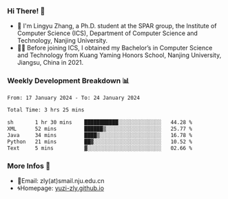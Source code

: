 ### Hi There! 👋 
- 🐳 I'm Lingyu Zhang, a Ph.D. student at the SPAR group, the Institute of Computer Science (ICS), Department of Computer Science and Technology, Nanjing University.
- 🧑‍🎓 Before joining ICS, I obtained my Bachelor’s in Computer Science and Technology from Kuang Yaming Honors School, Nanjing University, Jiangsu, China in 2021.

### Weekly Development Breakdown :bar_chart:

<!--START_SECTION:waka-->

```txt
From: 17 January 2024 - To: 24 January 2024

Total Time: 3 hrs 25 mins

sh       1 hr 30 mins    ███████████░░░░░░░░░░░░░░   44.28 %
XML      52 mins         ██████▒░░░░░░░░░░░░░░░░░░   25.77 %
Java     34 mins         ████▒░░░░░░░░░░░░░░░░░░░░   16.78 %
Python   21 mins         ██▓░░░░░░░░░░░░░░░░░░░░░░   10.52 %
Text     5 mins          ▓░░░░░░░░░░░░░░░░░░░░░░░░   02.66 %
```

<!--END_SECTION:waka-->

<!--
### Github Contributions :octocat:

![](https://raw.githubusercontent.com/yuzi-zly/yuzi-zly/output/github-contribution-grid-snake.svg)              
-->

### More Infos 📖

- 📧Email: zly(at)smail.nju.edu.cn
- 🌀Homepage: [yuzi-zly.github.io](https://yuzi-zly.github.io/)
